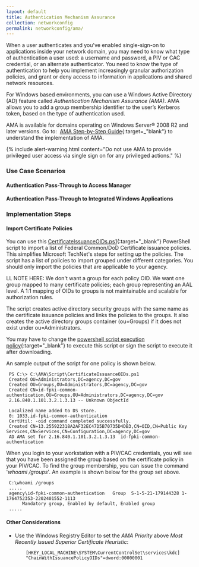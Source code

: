 ```yaml
---
layout: default
title: Authentication Mechanism Assurance
collection: networkconfig
permalink: networkconfig/ama/
---
```


When a user authenticates and you've enabled single-sign-on to applications inside your network domain, you may need to know what type of authentication a user used: a username and password, a PIV or CAC credential, or an alternate authenticator.  You need to know the type of authentication to help you implement increasingly granular authorization policies, and grant or deny access to information in applications and shared network resources.   

For Windows based environments, you can use a Windows Active Directory (AD) feature called _Authentication Mechanism Assurance (AMA)_. AMA allows you to add a group membership identifier to the user’s Kerberos token, based on the type of authentication used.

AMA is available for domains operating on Windows Server® 2008 R2 and later versions. Go to:&nbsp;&nbsp;[AMA Step-by-Step Guide](https://technet.microsoft.com/en-us/library/dd378897(v=WS.10).aspx){:target=_"blank"} to understand the implementation of AMA.

{% include alert-warning.html content="Do not use AMA to provide privileged user access via single sign on for any privileged actions." %}

### Use Case Scenarios


#### Authentication Pass-Through to Access Manager 

#### Authentication Pass-Through to Integrated Windows Applications

### Implementation Steps


#### Import Certificate Policies
You can use this [CertificateIssuanceOIDs.ps1](https://github.com/GSA/ficam-scripts-public/tree/master/_ama){:target="_blank"} PowerShell script to import a list of Federal Common/DoD Certificate issuance policies. This simplifies Microsoft TechNet's steps for setting up the policies. The script has a list of policies to import grouped under different categories. You should only import the policies that are applicable to your agency. 

LL NOTE HERE:  We don't want a group for each policy OID.  We want one group mapped to many certificate policies; each group representing an AAL level.  A 1:1 mapping of OIDs to groups is not maintainable and scalable for authorization rules. 

The script creates active directory security groups with the same name as the certificate issuance policies and links the policies to the groups. It also creates the active directory groups container (ou=Groups) if it does not exist under ou=Administrators.

You may have to change the [powershell script execution policy](https://docs.microsoft.com/en-us/powershell/module/microsoft.powershell.core/about/about_execution_policies?view=powershell-5.1&viewFallbackFrom=powershell-Microsoft.PowerShell.Core){:target="_blank"} to execute this script or sign the script to execute it after downloading.

An sample output of the script for one policy is shown below.

     PS C:\> C:\AMA\Script\CertificateIssuanceOIDs.ps1
     Created OU=Administrators,DC=agency,DC=gov
     Created OU=Groups,OU=Administrators,DC=agency,DC=gov
     Created CN=id-fpki-common-authentication,OU=Groups,OU=Administrators,DC=agency,DC=gov
     2.16.840.1.101.3.2.1.3.13 -- Unknown ObjectId

     Localized name added to DS store.
     0: 1033,id-fpki-common-authentication
     CertUtil: -oid command completed successfully.
     Created CN=13.255922318A2AF32EC47D5B70735D4DB3,CN=OID,CN=Public Key Services,CN=Services,CN=Configuration,DC=agency,DC=gov
     AD AMA set for 2.16.840.1.101.3.2.1.3.13  id-fpki-common-authentication

When you login to your workstation with a PIV/CAC credentials, you will see that you have been assigned the group based on the certificate policy in your PIV/CAC. To find the group membership, you can issue the command '_whoami /groups_'. An example is shown below for the group set above.

     C:\whoami /groups
     .....
     agency\id-fpki-common-authentication   Group  S-1-5-21-179144328 1-1764752353-2202401552-1113 
          Mandatory group, Enabled by default, Enabled group
     .....


#### Other Considerations

* Use the Windows Registry Editor to set the _AMA Priority_ above _Most Recently Issued Superior Certificate Heuristic_:

          [HKEY_LOCAL_MACHINE\SYSTEM\CurrentControlSet\services\kdc]
          "ChainWithIssuancePolicyOIDs"=dword:00000001

